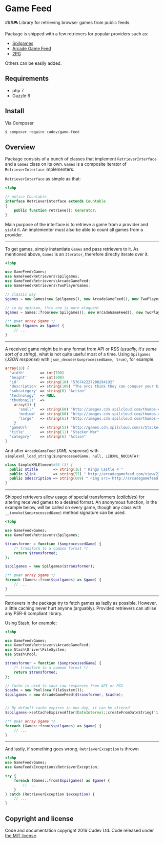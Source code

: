 # Game Feed
###:video_game: Library for retrieving browser games from public feeds

Package is shipped with a few retrievers for popular providers such as:
- [Spilgames](http://www.spilgames.com/)
- [Arcade Game Feed](http://arcadegamefeed.com/)
- [2PG](http://www.2pg.com/)

Others can be easily added.

## Requirements
- php 7
- Guzzle 6

## Install
Via Composer

``` bash
$ composer require cudev/game-feed
```

## Overview

Package consists of a bunch of classes that implement `RetrieverInterface` and a `Games` class on its own.
`Games` is a composite iterator of `RetrieverInterface` implementers.

`RetrieverInterface` as simple as that:
```php
<?php

// notice Countable
interface RetrieverInterface extends Countable
{
    public function retrieve(): Generator;
}
```
Main purpose of the interface is to retrieve a game from a provider and `yield` it. An implementer must
also be able to count all games from a provider.

----

To get games, simply instantiate `Games` and pass retrievers to it.
As mentioned above, `Games` is an `Iterator`, therefore directly iterate over it.
```php
<?php

use GameFeed\Games;
use GameFeed\Retrievers\Spilgames;
use GameFeed\Retrievers\ArcadeGameFeed;
use GameFeed\Retrievers\TwoPlayerGames;

// classic way
$games = new Games(new Spilgames(), new ArcadeGameFeed(), new TwoPlayerGames());

// in my opinion, this one is more eloquent
$games = Games::from(new Spilgames(), new ArcadeGameFeed(), new TwoPlayerGames());

/** @var array $game */
foreach ($games as $game) {
    // ...
}
```

---

A received game might be in any format from API or RSS (*usually, it's some sort of a string*), what is not quite useful
most of a time. Using `Spilgames` (*JSON response*) with `json_decode($unprocessedGame, true)`, for example:
```php
array(10) {
  'width'       => int(700)
  'height'      => int(500)
  'id'          => string(18) "576742227280294192"
  'description' => string(109) "The orcs think they can conquer your kingdom in no time flat. You’re not going to let that happen, are you?"
  'subcategory' => string(6) "Action"
  'technology'  => NULL
  'thumbnails'  =>
    array(3) {
      'small'   => string(60) "http://images.cdn.spilcloud.com/thumbs-4-8/100X75_160048.jpg"
      'medium'  => string(60) "http://images.cdn.spilcloud.com/thumbs-4-8/120X90_160048.jpg"
      'large'   => string(61) "http://images.cdn.spilcloud.com/thumbs-4-8/200X120_160048.jpg"
    }
  'gameUrl'     => string(53) "http://games.cdn.spilcloud.com/s/StackerWar_final.swf"
  'title'       => string(11) "Stacker War"
  'category'    => string(6) "Action"
}
```
And after `ArcadeGameFeed` (*XML response*) with `simplexml_load_string($unprocessedGame, null, LIBXML_NOCDATA)`:
```php
class SimpleXMLElement#56 (3) {
  public $title       => string(16) " Kings Castle 4 "
  public $link        => string(57) " http://arcadegamefeed.com/view/2228/Kings-Castle-4.html "
  public $description => string(609) " <img src='http://arcadegamefeed.com/img/agf-kings_castle-4180x135.jpg' > Dream up a situation that you are in "...
}
```

---

Shipped retrievers allow usage of special transformers (*callables*) for altering received games to a desired format.
An anonymous function, in the example below, will be called on every game,
though any class with `__invoke($unprocessedGame)` method signature can be used.
```php
<?php

use GameFeed\Games;
use GameFeed\Retrievers\Spilgames;

$transformer = function ($unprocessedGame) {
    /* transform to a common format */
    return $transformed;
};

$spilgames = new Spilgames($transformer);

/** @var array $game */
foreach (Games::from($spilgames) as $game) {
    // ...
}
```

---

Retrievers in the package try to fetch games as lazily as possible. However, a little caching never hurt anyone (arguably).
Provided retrievers can utilise any PSR-6 compliant library.

Using [Stash](http://www.stashphp.com/), for example:
```php
<?php

use GameFeed\Games;
use GameFeed\Retrievers\ArcadeGameFeed;
use Stash\Driver\FileSystem;
use Stash\Pool;

$transformer = function ($unprocessedGame) {
    /* transform to a common format */
    return $transformed;
};

// Cache is used to save raw responses from API or RSS
$cache = new Pool(new FileSystem());
$spilgames = new ArcadeGameFeed($transformer, $cache);


// By default cache expires in one day, it can be altered
$spilgames->setCacheExpiresAfter(DateInterval::createFromDateString('1 minute'));

/** @var array $game */
foreach (Games::from($spilgames) as $game) {
    // ...
}
```

---

And lastly, if something goes wrong, `RetrieverException` is thrown
```php
<?php
use GameFeed\Games;
use GameFeed\Exceptions\RetrieverException;

try {
    foreach (Games::from($spilgames) as $game) {
        // ...
    }
} catch (RetrieverException $exception) {
    // ...
}
```

## Copyright and license
Code and documentation copyright 2016 Cudev Ltd. Code released under [the MIT license](https://github.com/cudev/game-feed/blob/master/LICENSE).
